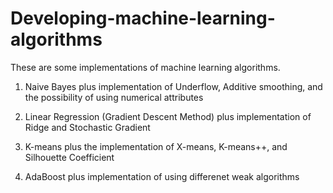 # Developing-machine-learning-algorithms

These are some implementations of machine learning algorithms.

1. Naive Bayes plus implementation of Underflow, Additive smoothing, and the possibility of using numerical attributes

2. Linear Regression (Gradient Descent Method) plus implementation of Ridge and Stochastic Gradient

3. K-means plus the implementation of X-means, K-means++, and Silhouette Coefficient

4. AdaBoost plus implementation of using differenet weak algorithms
